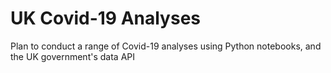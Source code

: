 # UK Covid-19 Analyses

Plan to conduct a range of Covid-19 analyses using Python notebooks, and the UK government's data API
